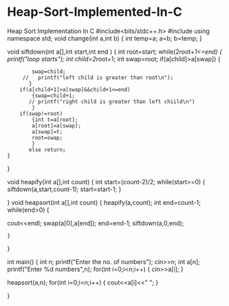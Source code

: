 Heap-Sort-Implemented-In-C
==========================

Heap Sort Implementation In C
#include<bits/stdc++.h>
#include<iostream>
using namespace std;
void change(int a,int b)
{
    int temp=a;
    a=b;
    b=temp;
}

void siftdown(int a[],int start,int end )
{
    int root=start;
    while(2*root+1<=end)
    {   printf("loop starts");
        int child=2*root+1;
        int swap=root;
        if(a[child]>a[swap])
           {

            swap=child;
         //   printf("left child is greater than root\n");
           }
        if(a[child+1]>a[swap]&&child+1<=end)
            {swap=child+1;
           // printf("right child is greater than left chiild\n")
            }
        if(swap!=root)
            {int t=a[root];
            a[root]=a[swap];
            a[swap]=t;
            root=swap;
            }
           else return;
    }

}

void heapify(int a[],int count)
{
    int start=(count-2)/2;
    while(start>=0)
    {
        siftdown(a,start,count-1);
        start=start-1;
    }

}
void heapsort(int a[],int count)
{
    heapify(a,count);
    int end=count-1;
    while(end>0)
    {

cout<<endl;
        swap(a[0],a[end]);
        end=end-1;
        siftdown(a,0,end);

    }

}

int main()
{
    int n;
    printf("Enter the no. of numbers");
    cin>>n;
    int a[n];
    printf("Enter %d numbers",n);
    for(int i=0;i<n;i++)
{
    cin>>a[i];
}

heapsort(a,n);
for(int i=0;i<n;i++)
{
    cout<<a[i]<<" ";
}


}
